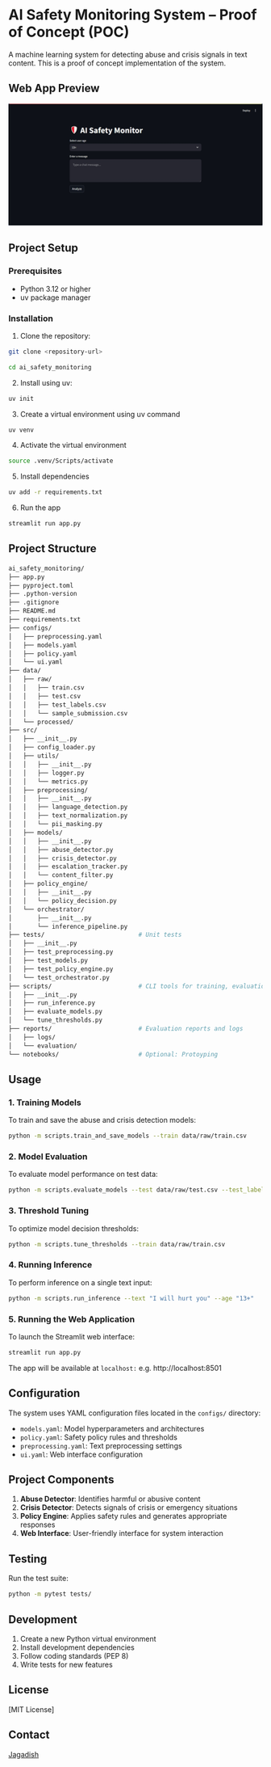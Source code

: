 # AI Safety Monitoring System – Proof of Concept (POC)

A machine learning system for detecting abuse and crisis signals in text content. This is a proof of concept implementation of the system. 

## Web App Preview
![poc](poc.png)

## Project Setup

### Prerequisites
- Python 3.12 or higher 
- uv package manager

### Installation

1. Clone the repository:
```bash
git clone <repository-url>
```
```bash
cd ai_safety_monitoring
```

2. Install using uv:
```bash
uv init
```
3. Create a virtual environment using uv command
```bash
uv venv
```
4. Activate the virtual environment
```bash
source .venv/Scripts/activate
```
5. Install dependencies
```bash
uv add -r requirements.txt
```
6. Run the app
```bash
streamlit run app.py
```

## Project Structure

```Bash
ai_safety_monitoring/
├── app.py
├── pyproject.toml
├── .python-version
├── .gitignore
├── README.md
├── requirements.txt
├── configs/
│   ├── preprocessing.yaml
│   ├── models.yaml
│   ├── policy.yaml
│   └── ui.yaml
├── data/
│   ├── raw/
│   │   ├── train.csv
│   │   ├── test.csv
│   │   ├── test_labels.csv
│   │   └── sample_submission.csv
│   └── processed/
├── src/
│   ├── __init__.py
│   ├── config_loader.py
│   ├── utils/
│   │   ├── __init__.py
│   │   ├── logger.py
│   │   └── metrics.py
│   ├── preprocessing/
│   │   ├── __init__.py
│   │   ├── language_detection.py
│   │   ├── text_normalization.py
│   │   └── pii_masking.py
│   ├── models/
│   │   ├── __init__.py
│   │   ├── abuse_detector.py
│   │   ├── crisis_detector.py
│   │   ├── escalation_tracker.py
│   │   └── content_filter.py
│   ├── policy_engine/
│   │   ├── __init__.py
│   │   └── policy_decision.py
│   └── orchestrator/
│       ├── __init__.py
│       └── inference_pipeline.py
├── tests/                          # Unit tests
│   ├── __init__.py
│   ├── test_preprocessing.py
│   ├── test_models.py
│   ├── test_policy_engine.py
│   └── test_orchestrator.py
├── scripts/                        # CLI tools for training, evaluation, and inference
│   ├── __init__.py
│   ├── run_inference.py
│   ├── evaluate_models.py
│   └── tune_thresholds.py
├── reports/                        # Evaluation reports and logs
│   ├── logs/
│   └── evaluation/
└── notebooks/                      # Optional: Protoyping

```

## Usage

### 1. Training Models
To train and save the abuse and crisis detection models:
```bash
python -m scripts.train_and_save_models --train data/raw/train.csv
```

### 2. Model Evaluation
To evaluate model performance on test data:
```bash
python -m scripts.evaluate_models --test data/raw/test.csv --test_labels data/raw/test_labels.csv
```

### 3. Threshold Tuning
To optimize model decision thresholds:
```bash
python -m scripts.tune_thresholds --train data/raw/train.csv
```

### 4. Running Inference
To perform inference on a single text input:
```bash
python -m scripts.run_inference --text "I will hurt you" --age "13+"
```

### 5. Running the Web Application
To launch the Streamlit web interface:
```bash
streamlit run app.py
```
The app will be available at `localhost:` e.g. http://localhost:8501

## Configuration

The system uses YAML configuration files located in the `configs/` directory:
- `models.yaml`: Model hyperparameters and architectures
- `policy.yaml`: Safety policy rules and thresholds
- `preprocessing.yaml`: Text preprocessing settings
- `ui.yaml`: Web interface configuration

## Project Components

1. **Abuse Detector**: Identifies harmful or abusive content
2. **Crisis Detector**: Detects signals of crisis or emergency situations
3. **Policy Engine**: Applies safety rules and generates appropriate responses
4. **Web Interface**: User-friendly interface for system interaction

## Testing

Run the test suite:
```bash
python -m pytest tests/
```

## Development

1. Create a new Python virtual environment
2. Install development dependencies
3. Follow coding standards (PEP 8)
4. Write tests for new features

## License

[MIT License]

## Contact

[Jagadish](https://jcm-ai.github.io)